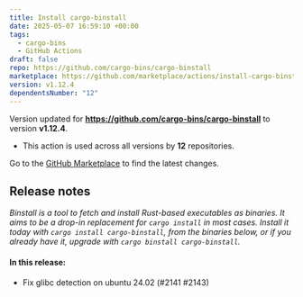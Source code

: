 ```yaml
---
title: Install cargo-binstall
date: 2025-05-07 16:59:10 +00:00
tags:
  - cargo-bins
  - GitHub Actions
draft: false
repo: https://github.com/cargo-bins/cargo-binstall
marketplace: https://github.com/marketplace/actions/install-cargo-binstall
version: v1.12.4
dependentsNumber: "12"
---
```



Version updated for **https://github.com/cargo-bins/cargo-binstall** to version **v1.12.4**.
- This action is used across all versions by **12** repositories.

Go to the [GitHub Marketplace](https://github.com/marketplace/actions/install-cargo-binstall) to find the latest changes.

## Release notes

_Binstall is a tool to fetch and install Rust-based executables as binaries. It aims to be a drop-in replacement for `cargo install` in most cases. Install it today with `cargo install cargo-binstall`, from the binaries below, or if you already have it, upgrade with `cargo binstall cargo-binstall`._

#### In this release:

- Fix glibc detection on ubuntu 24.02 (#2141 #2143)
